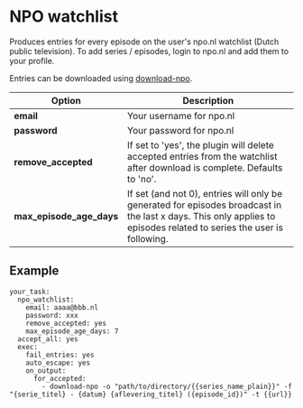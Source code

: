 # NPO watchlist
Produces entries for every episode on the user's npo.nl watchlist (Dutch public television). To add series / episodes, login to npo.nl and add them to your profile.

Entries can be downloaded using [download-npo](https://github.com/Carpetsmoker/download-npo).


| **Option** | **Description** |
| --- | --- |
| **email** | Your username for npo.nl |
| **password** | Your password for npo.nl |
| **remove_accepted** | If set to 'yes', the plugin will delete accepted entries from the watchlist after download is complete. Defaults to 'no'. |
| **max_episode_age_days** | If set (and not 0), entries will only be generated for episodes broadcast in the last x days. This only applies to episodes related to series the user is following.

## Example
```
your_task:
  npo_watchlist:
    email: aaaa@bbb.nl
    password: xxx
    remove_accepted: yes
    max_episode_age_days: 7
  accept_all: yes
  exec:
    fail_entries: yes
    auto_escape: yes
    on_output:
      for_accepted:
        - download-npo -o "path/to/directory/{{series_name_plain}}" -f "{serie_titel} - {datum} {aflevering_titel} ({episode_id})" -t {{url}}
